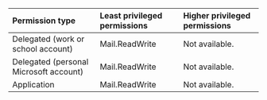 |Permission type|Least privileged permissions|Higher privileged permissions|
|:---|:---|:---|
|Delegated (work or school account)|Mail.ReadWrite|Not available.|
|Delegated (personal Microsoft account)|Mail.ReadWrite|Not available.|
|Application|Mail.ReadWrite|Not available.|